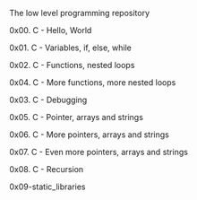 The low level programming repository

0x00. C - Hello, World

0x01. C - Variables, if, else, while

0x02. C - Functions, nested loops

0x04. C - More functions, more nested loops

0x03. C - Debugging

0x05. C - Pointer, arrays and strings

0x06. C - More pointers, arrays and strings

0x07. C - Even more pointers, arrays and strings

0x08. C - Recursion

0x09-static_libraries
